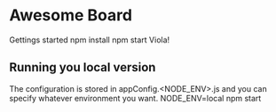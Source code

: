 Awesome Board
================

Gettings started
npm install
npm start
Viola!

Running you local version
--------------

The configuration is stored in appConfig.<NODE_ENV>.js and you can specify whatever environment you want.
NODE_ENV=local npm start


